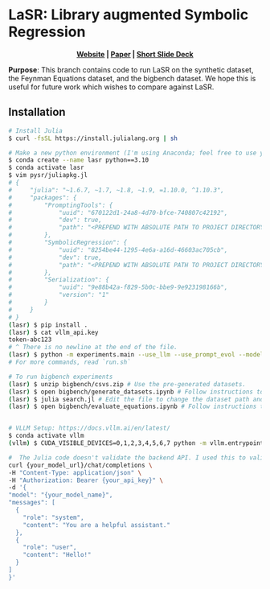 # LaSR: Library augmented Symbolic Regression

<center style="font-weight: bold;">
    <a href="https://trishullab.github.io/lasr-web/">Website</a> | 
    <a href="https://arxiv.org/abs/2409.09359/">Paper</a> | 
    <a href="https://trishullab.github.io/lasr-web/static/lasr-slides.pdf"> Short Slide Deck</a>
</center>

**Purpose**: This branch contains code to run LaSR on the synthetic dataset, the Feynman Equations dataset, and the bigbench dataset. We hope this is useful for future work which wishes to compare against LaSR.

## Installation

```bash
# Install Julia
$ curl -fsSL https://install.julialang.org | sh

# Make a new python environment (I'm using Anaconda; feel free to use your favorite package manager).
$ conda create --name lasr python==3.10
$ conda activate lasr
$ vim pysr/juliapkg.jl
# {
#     "julia": "~1.6.7, ~1.7, ~1.8, ~1.9, =1.10.0, ^1.10.3",
#     "packages": {
#         "PromptingTools": {
#             "uuid": "670122d1-24a8-4d70-bfce-740807c42192",
#             "dev": true,
#             "path": "<PREPEND WITH ABSOLUTE PATH TO PROJECT DIRECTORY>/PromptingTools.jl"
#         },
#         "SymbolicRegression": {
#             "uuid": "8254be44-1295-4e6a-a16d-46603ac705cb",
#             "dev": true,
#             "path": "<PREPEND WITH ABSOLUTE PATH TO PROJECT DIRECTORY>/SymbolicRegression.jl"
#         },
#         "Serialization": {
#             "uuid": "9e88b42a-f829-5b0c-bbe9-9e923198166b",
#             "version": "1"
#         }
#     }
# }
(lasr) $ pip install .
(lasr) $ cat vllm_api.key
token-abc123
# ^ There is no newline at the end of the file.
(lasr) $ python -m experiments.main --use_llm --use_prompt_evol --model "meta-llama/Meta-Llama-3-8B-Instruct" --api_key "vllm_api.key" --model_url "http://localhost:11440/v1" --exp_idx 0 --dataset_path data/FeynmanEquations.csv  --dataset "Feynman" --start_idx 0 
# For more commands, read `run.sh`

# To run bigbench experiments
(lasr) $ unzip bigbench/csvs.zip # Use the pre-generated datasets.
(lasr) $ open bigbench/generate_datasets.ipynb # Follow instructions to generate bigbench datasets. Might require $ pip install bigbench
(lasr) $ julia search.jl # Edit the file to change the dataset path and other parameters
(lasr) $ open bigbench/evaluate_equations.ipynb # Follow instructions to evaluate the equations found by LaSR


# VLLM Setup: https://docs.vllm.ai/en/latest/
$ conda activate vllm
(vllm) $ CUDA_VISIBLE_DEVICES=0,1,2,3,4,5,6,7 python -m vllm.entrypoints.openai.api_server --model meta-llama/Meta-Llama-3-8B-Instruct --api-key token-abc123 --port 11440 --tensor-parallel-size 8 --disable-log-requests --block-size 32 --swap-space 4

#  The Julia code doesn't validate the backend API. I used this to validate the backend API:
curl {your_model_url}/chat/completions \
-H "Content-Type: application/json" \
-H "Authorization: Bearer {your_api_key}" \
-d '{
"model": "{your_model_name}",
"messages": [
  {
    "role": "system",
    "content": "You are a helpful assistant."
  },
  {
    "role": "user",
    "content": "Hello!"
  }
]
}' 
```
